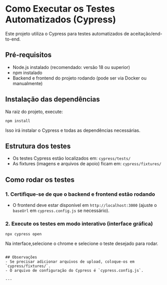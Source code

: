 # Como Executar os Testes Automatizados (Cypress)

Este projeto utiliza o Cypress para testes automatizados de aceitação/end-to-end.

## Pré-requisitos
- Node.js instalado (recomendado: versão 18 ou superior)
- npm instalado
- Backend e frontend do projeto rodando (pode ser via Docker ou manualmente)

## Instalação das dependências
Na raiz do projeto, execute:

```
npm install
```

Isso irá instalar o Cypress e todas as dependências necessárias.

## Estrutura dos testes
- Os testes Cypress estão localizados em: `cypress/tests/`
- As fixtures (imagens e arquivos de apoio) ficam em: `cypress/fixtures/`

## Como rodar os testes

### 1. Certifique-se de que o backend e frontend estão rodando
- O frontend deve estar disponível em `http://localhost:3000` (ajuste o `baseUrl` em `cypress.config.js` se necessário).


### 2. Execute os testes em modo interativo (interface gráfica)

```
npx cypress open
```

Na interface,selecione o chrome e selecione o teste desejado para rodar.


```

## Observações
- Se precisar adicionar arquivos de upload, coloque-os em `cypress/fixtures/`.
- O arquivo de configuração do Cypress é `cypress.config.js`.

---
